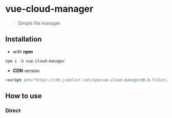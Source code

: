 # vue-cloud-manager

> Simple file manager.

## Installation

* with **npm**
```
npm i -S vue-cloud-manager
```
* **CDN** version

```html
<script src="https://cdn.jsdelivr.net/npm/vue-cloud-manager@0.0.7/dist/vue-cloud-manager.js"></script>
```

## How to use

### Direct <script> Include

> see ```examples/simple```

```html
<div id="app">
  <vue-cloud-manager/>
</div>

<script src="vue-cloud-manager.js"></script>
<script type="text/javascript">
    let data = { }
    vueCloudManager.vcmData = data
</script>
```

> ```data``` must be include **root** instance

```
data = { 
    id: 0,
    name: 'root name',
    createTime: '',
    createDate: '',
    modifiedTime: '',
    modifiedDate: '',
    owner: '',
    format: 'root',
    share: '',
    data: '',
    children: []
}
```

## Development

``` bash
# clone project
git clone https://github.com/VSymonenko/vue-cloud-manager.git

# go to folder
cd vue-cloud-manager

# install dependencies
npm install

# dev server with hot reload at localhost:8888
npm run dev

# dev server with hot reload and without dashboard
npm start

# build for production with minification
npm run build

# build for production and view the bundle analyzer report
npm run build --report

# run unit tests
npm run unit

# run e2e tests
npm run e2e

# run all tests
npm test
```

## License

[MIT](http://opensource.org/licenses/MIT)

Copyright (c) 2017-2018 VSymonenko